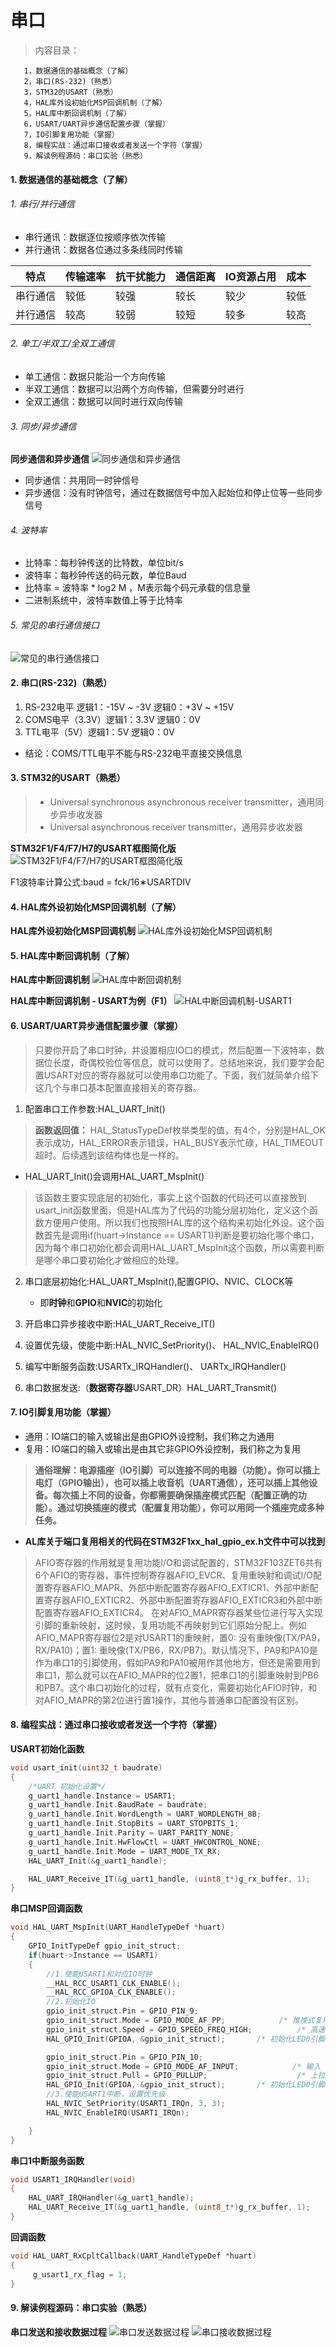 <!--
 * @Date: 2024-06-06
 * @LastEditors: GoKo-Son626
 * @LastEditTime: 2024-07-07
 * @FilePath: \STM32_Study\入门篇\3.串口\串口.md
 * @Description: 串口的学习和编程实践
-->

# 串口

> 内容目录：
> 
       1，数据通信的基础概念（了解）
       2，串口(RS-232)（熟悉）
       3，STM32的USART（熟悉）
       4，HAL库外设初始化MSP回调机制（了解）
       5，HAL库中断回调机制（了解）
       6，USART/UART异步通信配置步骤（掌握）
       7，IO引脚复用功能（掌握）
       8，编程实战：通过串口接收或者发送一个字符（掌握）
       9，解读例程源码：串口实验（熟悉）

#### 1. 数据通信的基础概念（了解）

###### 1. 串行/并行通信

- 串行通讯：数据逐位按顺序依次传输
- 并行通讯：数据各位通过多条线同时传输

| 特点     | 传输速率 | 抗干扰能力 | 通信距离 | IO资源占用 | 成本 |
| -------- | -------- | ---------- | -------- | ---------- | ---- |
| 串行通信 | 较低     | 较强       | 较长     | 较少       | 较低 |
| 并行通信 | 较高     | 较弱       | 较短     | 较多       | 较高 |

###### 2. 单工/半双工/全双工通信

- 单工通信：数据只能沿一个方向传输
- 半双工通信：数据可以沿两个方向传输，但需要分时进行
- 全双工通信：数据可以同时进行双向传输

###### 3. 同步/异步通信

**同步通信和异步通信**
![同步通信和异步通信](Pictures/同步通信和异步通信.png)

- 同步通信：共用同一时钟信号
- 异步通信：没有时钟信号，通过在数据信号中加入起始位和停止位等一些同步信号

###### 4. 波特率

-  比特率：每秒钟传送的比特数，单位bit/s
-  波特率：每秒钟传送的码元数，单位Baud
-  比特率 = 波特率 * log2 M ，M表示每个码元承载的信息量
- 二进制系统中，波特率数值上等于比特率

###### 5. 常见的串行通信接口

![常见的串行通信接口](Pictures/常见的串行通信接口.png)

#### 2. 串口(RS-232)（熟悉）

1. RS-232电平 逻辑1：-15V ~ -3V 逻辑0：+3V ~ +15V
2. COMS电平（3.3V）逻辑1：3.3V 逻辑0：0V
3. TTL电平（5V）逻辑1：5V 逻辑0：0V

- 结论：COMS/TTL电平不能与RS-232电平直接交换信息

#### 3. STM32的USART（熟悉）

> - Universal synchronous asynchronous receiver transmitter，通用同步异步收发器
> - Universal asynchronous receiver transmitter，通用异步收发器

**STM32F1/F4/F7/H7的USART框图简化版**
![STM32F1/F4/F7/H7的USART框图简化版](Pictures/USART框图简化版.png)

F1波特率计算公式:baud = fck/16∗USARTDIV

#### 4. HAL库外设初始化MSP回调机制（了解）

**HAL库外设初始化MSP回调机制**
![HAL库外设初始化MSP回调机制](Pictures/HAL库外设初始化MSP回调机制.png)

#### 5. HAL库中断回调机制（了解）

**HAL库中断回调机制**
![HAL库中断回调机制](Pictures/HAL库中断回调机制.png)

**HAL库中断回调机制 - USART为例（F1）**
![HAL中断回调机制-USART1](Pictures/HAL中断回调机制-USART1.png)

#### 6. USART/UART异步通信配置步骤（掌握）

> 只要你开启了串口时钟，并设置相应IO口的模式，然后配置一下波特率，数据位长度，奇偶校验位等信息，就可以使用了。总结地来说，我们要学会配置USART对应的寄存器就可以使用串口功能了。下面，我们就简单介绍下这几个与串口基本配置直接相关的寄存器。

1. 配置串口工作参数:HAL_UART_Init()

> **函数返回值：**
HAL_StatusTypeDef枚举类型的值，有4个，分别是HAL_OK表示成功，HAL_ERROR表示错误，HAL_BUSY表示忙碌，HAL_TIMEOUT超时。后续遇到该结构体也是一样的。

- HAL_UART_Init()会调用HAL_UART_MspInit()
> 该函数主要实现底层的初始化，事实上这个函数的代码还可以直接放到usart_init函数里面，但是HAL库为了代码的功能分层初始化，定义这个函数方便用户使用。所以我们也按照HAL库的这个结构来初始化外设。这个函数首先是调用if(huart->Instance == USART1)判断是要初始化哪个串口，因为每个串口初始化都会调用HAL_UART_MspInit这个函数，所以需要判断是哪个串口要初始化才做相应的处理。

2. 串口底层初始化:HAL_UART_MspInit(),配置GPIO、NVIC、CLOCK等

   - 即**时钟**和**GPIO**和**NVIC**的初始化

3. 开启串口异步接收中断:HAL_UART_Receive_IT()

4. 设置优先级，使能中断:HAL_NVIC_SetPriority()、 HAL_NVIC_EnableIRQ()

5. 编写中断服务函数:USARTx_IRQHandler()、 UARTx_IRQHandler()

6. 串口数据发送:（**数据寄存器**USART_DR）HAL_UART_Transmit()

#### 7. IO引脚复用功能（掌握）

- 通用：IO端口的输入或输出是由GPIO外设控制，我们称之为通用
- 复用：IO端口的输入或输出是由其它非GPIO外设控制，我们称之为复用

> **通俗理解：电源插座（IO引脚）可以连接不同的电器（功能）。你可以插上电灯（GPIO输出），也可以插上收音机（UART通信），还可以插上其他设备。每次插上不同的设备，你都需要确保插座模式匹配（配置正确的功能）。通过切换插座的模式（配置复用功能），你可以用同一个插座完成多种任务。**

- **AL库关于端口复用相关的代码在STM32F1xx_hal_gpio_ex.h文件中可以找到**

> AFIO寄存器的作用就是复用功能I/O和调试配置的，STM32F103ZET6共有6个AFIO的寄存器，事件控制寄存器AFIO_EVCR、复用重映射和调试I/O配置寄存器AFIO_MAPR、外部中断配置寄存器AFIO_EXTICR1、外部中断配置寄存器AFIO_EXTICR2、外部中断配置寄存器AFIO_EXTICR3和外部中断配置寄存器AFIO_EXTICR4。
> 在对AFIO_MAPR寄存器某些位进行写入实现引脚的重新映射，这时候，复用功能不再映射到它们原始分配上。例如AFIO_MAPR寄存器位2是对USART1的重映射，置0: 没有重映像(TX/PA9，RX/PA10)；置1: 重映像(TX/PB6，RX/PB7)。默认情况下，PA9和PA10是作为串口1的引脚使用，假如PA9和PA10被用作其他地方，但还是需要用到串口1，那么就可以在AFIO_MAPR的位2置1，把串口1的引脚重映射到PB6和PB7。这个串口初始化的过程，就有点变化，需要初始化AFIO时钟，和对AFIO_MAPR的第2位进行置1操作，其他与普通串口配置没有区别。

#### 8. 编程实战：通过串口接收或者发送一个字符（掌握）

**USART初始化函数**
```c
void usart_init(uint32_t baudrate)
{
    /*UART 初始化设置*/
    g_uart1_handle.Instance = USART1;                                       /* USART_UX */
    g_uart1_handle.Init.BaudRate = baudrate;                                  /* 波特率 */
    g_uart1_handle.Init.WordLength = UART_WORDLENGTH_8B;                      /* 字长为8位数据格式 */
    g_uart1_handle.Init.StopBits = UART_STOPBITS_1;                           /* 一个停止位 */
    g_uart1_handle.Init.Parity = UART_PARITY_NONE;                            /* 无奇偶校验位 */
    g_uart1_handle.Init.HwFlowCtl = UART_HWCONTROL_NONE;                      /* 无硬件流控 */
    g_uart1_handle.Init.Mode = UART_MODE_TX_RX;                               /* 收发模式 */
    HAL_UART_Init(&g_uart1_handle);                                           /* HAL_UART_Init()会使能UART1 */

    HAL_UART_Receive_IT(&g_uart1_handle, (uint8_t*)g_rx_buffer, 1);
}
```

**串口MSP回调函数**
```c
void HAL_UART_MspInit(UART_HandleTypeDef *huart)
{
    GPIO_InitTypeDef gpio_init_struct;
    if(huart->Instance == USART1)
    {
        //1.使能USART1和对应IO时钟
        __HAL_RCC_USART1_CLK_ENABLE();
        __HAL_RCC_GPIOA_CLK_ENABLE();
        //2.初始化IO
        gpio_init_struct.Pin = GPIO_PIN_9;                 
        gpio_init_struct.Mode = GPIO_MODE_AF_PP;            /* 推挽式复用输出 */
        gpio_init_struct.Speed = GPIO_SPEED_FREQ_HIGH;          /* 高速 */
        HAL_GPIO_Init(GPIOA, &gpio_init_struct);       /* 初始化LED0引脚 */

        gpio_init_struct.Pin = GPIO_PIN_10;                 
        gpio_init_struct.Mode = GPIO_MODE_AF_INPUT;            /* 输入 */
        gpio_init_struct.Pull = GPIO_PULLUP;                    /* 上拉 */
        HAL_GPIO_Init(GPIOA, &gpio_init_struct);       /* 初始化LED0引脚 */
        //3.使能USART1中断，设置优先级
        HAL_NVIC_SetPriority(USART1_IRQn, 3, 3);
        HAL_NVIC_EnableIRQ(USART1_IRQn);

    }
}
```

**串口1中断服务函数**
```c
void USART1_IRQHandler(void)
{
    HAL_UART_IRQHandler(&g_uart1_handle);
    HAL_UART_Receive_IT(&g_uart1_handle, (uint8_t*)g_rx_buffer, 1);
}
```

**回调函数**
```c
void HAL_UART_RxCpltCallback(UART_HandleTypeDef *huart)
{
     g_usart1_rx_flag = 1;
}
```
#### 9. 解读例程源码：串口实验（熟悉）

**串口发送和接收数据过程**
![串口发送数据过程](Pictures/串口发送数据过程.png)
![串口接收数据过程](Pictures/串口接收数据过程.png)